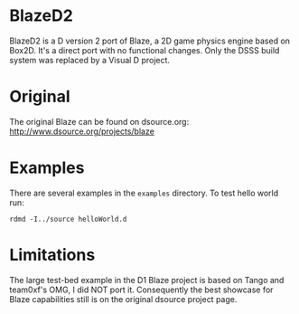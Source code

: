 BlazeD2
=======

BlazeD2 is a D version 2 port of Blaze, a 2D game physics engine based on Box2D.
It's a direct port with no functional changes. Only the DSSS build system was replaced
by a Visual D project.

Original
========

The original Blaze can be found on dsource.org:
http://www.dsource.org/projects/blaze

Examples
========

There are several examples in the `examples` directory.
To test hello world run:

```
rdmd -I../source helloWorld.d
```

Limitations
===========

The large test-bed example in the D1 Blaze project is based on Tango and
team0xf's OMG, I did NOT port it. Consequently the best showcase for
Blaze capabilities still is on the original dsource project page.
